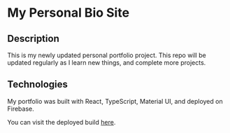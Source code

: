 # My Personal Bio Site

## Description

This is my newly updated personal portfolio project. This repo will be updated regularly as I learn new things, and complete more projects.

## Technologies

My portfolio was built with React, TypeScript, Material UI, and deployed on Firebase.

You can visit the deployed build [here](https://marshalloffutt.com).
